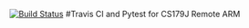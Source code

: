 [![Build Status](https://travis-ci.org/Among003/CS179J-Team05.svg?branch=CI)](https://travis-ci.org/Among003/CS179J-Team05)
#Travis CI and Pytest for CS179J Remote ARM
